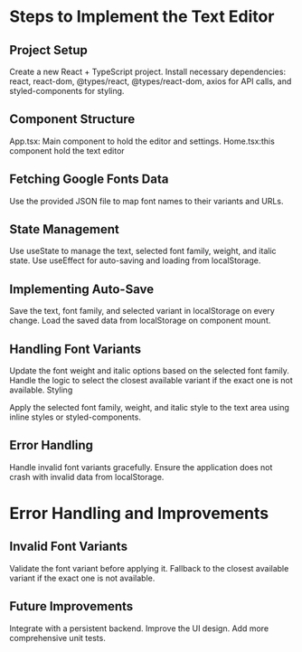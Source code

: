 # Steps to Implement the Text Editor

## Project Setup

Create a new React + TypeScript project.
Install necessary dependencies: react, react-dom, @types/react, @types/react-dom, axios for API calls, and styled-components for styling.
## Component Structure

App.tsx: Main component to hold the editor and settings.
Home.tsx:this component hold the text editor
## Fetching Google Fonts Data

Use the provided JSON file to map font names to their variants and URLs.
## State Management

Use useState to manage the text, selected font family, weight, and italic state.
Use useEffect for auto-saving and loading from localStorage.
## Implementing Auto-Save

Save the text, font family, and selected variant in localStorage on every change.
Load the saved data from localStorage on component mount.
## Handling Font Variants

Update the font weight and italic options based on the selected font family.
Handle the logic to select the closest available variant if the exact one is not available.
Styling

Apply the selected font family, weight, and italic style to the text area using inline styles or styled-components.
## Error Handling

Handle invalid font variants gracefully.
Ensure the application does not crash with invalid data from localStorage.

# Error Handling and Improvements
## Invalid Font Variants

Validate the font variant before applying it.
Fallback to the closest available variant if the exact one is not available.
## Future Improvements

Integrate with a persistent backend.
Improve the UI design.
Add more comprehensive unit tests.